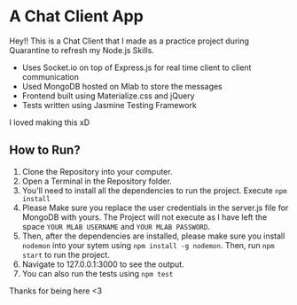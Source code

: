 # A Chat Client App

Hey!! This is a Chat Client that I made as a practice project during Quarantine to refresh my Node.js Skills.

* Uses Socket.io on top of Express.js for real time client to client communication
* Used MongoDB hosted on Mlab to store the messages
* Frontend built using Materialize.css and jQuery
* Tests written using Jasmine Testing Framework

I loved making this xD

## How to Run?
1. Clone the Repository into your computer.
2. Open a Terminal in the Repository folder.
3. You'll need to install all the dependencies to run the project. Execute `npm install`
4. Please Make sure you replace the user credentials in the server.js file for MongoDB with yours. The Project will not execute as I have left the space `YOUR MLAB USERNAME` and `YOUR MLAB PASSWORD`.
5. Then, after the dependencies are installed, please make sure you install `nodemon` into your sytem using `npm install -g nodemon`. Then, run `npm start` to run the project.
6. Navigate to 127.0.0.1:3000 to see the output.
7. You can also run the tests using `npm test`

Thanks for being here <3